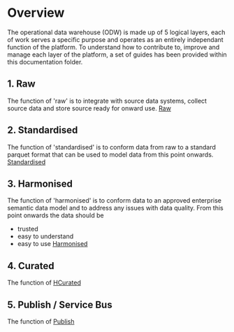 # Overview
The operational data warehouse (ODW) is made up of 5 logical layers, each of work serves a specific purpose and operates as an entirely independant function of the platform.
To understand how to contribute to, improve and manage each layer of the platform, a set of guides has been provided within this documentation folder.

## 1. Raw
The function of 'raw' is to integrate with source data systems, collect source data and store source ready for onward use.
[Raw](1_raw.md)

## 2. Standardised
The function of 'standardised' is to conform data from raw to a standard parquet format that can be used to model data from this point onwards.
[Standardised](2_standardised.md)

## 3. Harmonised
The function of 'harmonised' is to conform data to an approved enterprise semantic data model and to address any issues with data quality. From this point onwards the data should be
- trusted
- easy to understand
- easy to use
[Harmonised](3_harmonised.md)

## 4. Curated
The function of
[HCurated](4_curated.md)

## 5. Publish / Service Bus
The function of
[Publish](5_publish.md)

